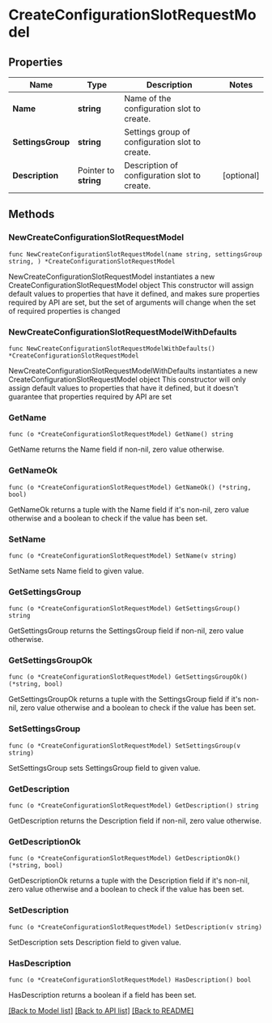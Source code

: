 # CreateConfigurationSlotRequestModel

## Properties

Name | Type | Description | Notes
------------ | ------------- | ------------- | -------------
**Name** | **string** | Name of the configuration slot to create. | 
**SettingsGroup** | **string** | Settings group of configuration slot to create. | 
**Description** | Pointer to **string** | Description of configuration slot to create. | [optional] 

## Methods

### NewCreateConfigurationSlotRequestModel

`func NewCreateConfigurationSlotRequestModel(name string, settingsGroup string, ) *CreateConfigurationSlotRequestModel`

NewCreateConfigurationSlotRequestModel instantiates a new CreateConfigurationSlotRequestModel object
This constructor will assign default values to properties that have it defined,
and makes sure properties required by API are set, but the set of arguments
will change when the set of required properties is changed

### NewCreateConfigurationSlotRequestModelWithDefaults

`func NewCreateConfigurationSlotRequestModelWithDefaults() *CreateConfigurationSlotRequestModel`

NewCreateConfigurationSlotRequestModelWithDefaults instantiates a new CreateConfigurationSlotRequestModel object
This constructor will only assign default values to properties that have it defined,
but it doesn't guarantee that properties required by API are set

### GetName

`func (o *CreateConfigurationSlotRequestModel) GetName() string`

GetName returns the Name field if non-nil, zero value otherwise.

### GetNameOk

`func (o *CreateConfigurationSlotRequestModel) GetNameOk() (*string, bool)`

GetNameOk returns a tuple with the Name field if it's non-nil, zero value otherwise
and a boolean to check if the value has been set.

### SetName

`func (o *CreateConfigurationSlotRequestModel) SetName(v string)`

SetName sets Name field to given value.


### GetSettingsGroup

`func (o *CreateConfigurationSlotRequestModel) GetSettingsGroup() string`

GetSettingsGroup returns the SettingsGroup field if non-nil, zero value otherwise.

### GetSettingsGroupOk

`func (o *CreateConfigurationSlotRequestModel) GetSettingsGroupOk() (*string, bool)`

GetSettingsGroupOk returns a tuple with the SettingsGroup field if it's non-nil, zero value otherwise
and a boolean to check if the value has been set.

### SetSettingsGroup

`func (o *CreateConfigurationSlotRequestModel) SetSettingsGroup(v string)`

SetSettingsGroup sets SettingsGroup field to given value.


### GetDescription

`func (o *CreateConfigurationSlotRequestModel) GetDescription() string`

GetDescription returns the Description field if non-nil, zero value otherwise.

### GetDescriptionOk

`func (o *CreateConfigurationSlotRequestModel) GetDescriptionOk() (*string, bool)`

GetDescriptionOk returns a tuple with the Description field if it's non-nil, zero value otherwise
and a boolean to check if the value has been set.

### SetDescription

`func (o *CreateConfigurationSlotRequestModel) SetDescription(v string)`

SetDescription sets Description field to given value.

### HasDescription

`func (o *CreateConfigurationSlotRequestModel) HasDescription() bool`

HasDescription returns a boolean if a field has been set.


[[Back to Model list]](../README.md#documentation-for-models) [[Back to API list]](../README.md#documentation-for-api-endpoints) [[Back to README]](../README.md)


